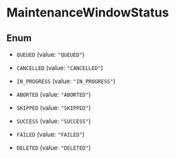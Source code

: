 

# MaintenanceWindowStatus

## Enum


* `QUEUED` (value: `"QUEUED"`)

* `CANCELLED` (value: `"CANCELLED"`)

* `IN_PROGRESS` (value: `"IN_PROGRESS"`)

* `ABORTED` (value: `"ABORTED"`)

* `SKIPPED` (value: `"SKIPPED"`)

* `SUCCESS` (value: `"SUCCESS"`)

* `FAILED` (value: `"FAILED"`)

* `DELETED` (value: `"DELETED"`)



